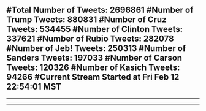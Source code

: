 #Total Number of Tweets: 2696861 
#Number of Trump Tweets: 880831
#Number of Cruz Tweets: 534455
#Number of Clinton Tweets: 337621
#Number of Rubio Tweets: 282078
#Number of Jeb! Tweets: 250313
#Number of Sanders Tweets: 197033
#Number of Carson Tweets: 120326
#Number of Kasich Tweets: 94266
#Current Stream Started at Fri Feb 12 22:54:01 MST
---
---
---
